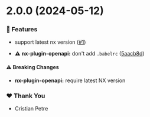 # 2.0.0 (2024-05-12)


### 🚀 Features

- support latest nx version ([#1](https://github.com/driimus/nx-trumbitta/pull/1))

- ⚠️  **nx-plugin-openapi:** don't add `.babelrc` ([5aacb8d](https://github.com/driimus/nx-trumbitta/commit/5aacb8d))


#### ⚠️  Breaking Changes

- **nx-plugin-openapi:** require latest NX version

### ❤️  Thank You

- Cristian Petre